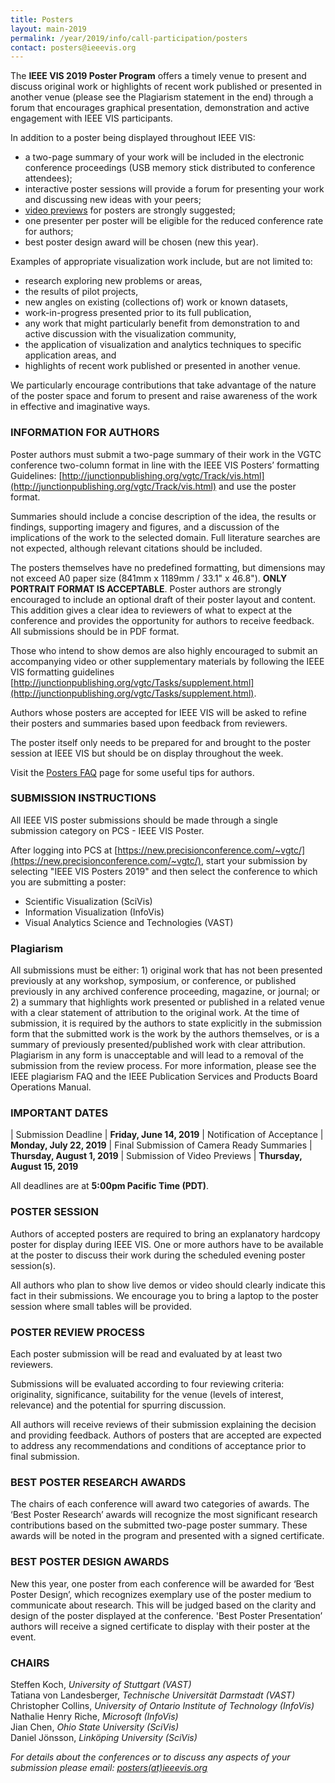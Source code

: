 ```yaml
---
title: Posters
layout: main-2019
permalink: /year/2019/info/call-participation/posters
contact: posters@ieeevis.org
---
```


The **IEEE VIS 2019 Poster Program** offers a timely venue to present and discuss original work  or highlights of recent work published or presented in another venue (please see the Plagiarism statement in the end)   through a forum that encourages graphical presentation, demonstration and active engagement with IEEE VIS participants.

In addition to a poster being displayed throughout IEEE VIS:

* a two-page summary of your work will be included in the electronic conference proceedings (USB memory stick distributed to conference attendees);
* interactive poster sessions will provide a forum for presenting your work and discussing new ideas with your peers;
* [video previews](/year/2019/info/presenter-information/fast-forward-and-video-previews) for posters are strongly suggested;
* one presenter per poster will be eligible for the reduced conference rate for authors;
* best poster design award will be chosen (new this year). 

Examples of appropriate visualization work include, but are not limited to:

* research exploring new problems or areas,
* the results of pilot projects,
* new angles on existing (collections of) work or known datasets,
* work-in-progress presented prior to its full publication,
* any work that might particularly benefit from demonstration to and
  active discussion with the visualization community,
* the application of visualization and analytics techniques to
  specific application areas, and 
* highlights of recent work published or presented in another venue.

We particularly encourage contributions that take advantage of the nature of the poster space and forum to present and raise awareness of the work in effective and imaginative ways. 

### INFORMATION FOR AUTHORS

Poster authors must submit a two-page summary of their work in the VGTC conference two-column format in line with the IEEE VIS Posters’ formatting Guidelines: [http://junctionpublishing.org/vgtc/Track/vis.html](http://junctionpublishing.org/vgtc/Track/vis.html) and use the poster format.

Summaries should include a concise description of the idea, the
results or findings, supporting imagery and figures, and a discussion
of the implications of the work to the selected domain. Full
literature searches are not expected, although relevant citations
should be included.

The posters themselves have no predefined formatting, but dimensions 
may not exceed A0 paper size (841mm x 1189mm / 33.1" x 46.8"). **ONLY
PORTRAIT FORMAT IS ACCEPTABLE**. Poster authors are strongly encouraged to include an optional draft of their poster layout and content. This addition gives a clear idea to reviewers of what to expect at the conference and provides the opportunity for authors to receive feedback. All submissions should be in PDF format.

Those who intend to show demos are also highly encouraged to submit an accompanying video or other supplementary materials by following  the IEEE VIS formatting guidelines
[http://junctionpublishing.org/vgtc/Tasks/supplement.html](http://junctionpublishing.org/vgtc/Tasks/supplement.html).

Authors whose posters are accepted for IEEE VIS will be asked to refine their posters and summaries based upon feedback from reviewers.

The poster itself only needs to be prepared for and brought to the poster session at IEEE VIS but should be on display throughout the week.  

Visit the [Posters FAQ](http://ieeevis.org/year/2019/info/call-participation/posters-faq) page for some useful tips for authors.

### SUBMISSION INSTRUCTIONS

All IEEE VIS poster submissions should be made through a single
submission category on PCS - IEEE VIS Poster.

After logging into PCS at [https://new.precisionconference.com/~vgtc/](https://new.precisionconference.com/~vgtc/), start your submission by selecting "IEEE VIS Posters 2019" and then select the conference to which you are submitting a poster:

* Scientific Visualization (SciVis) <!-- - for conference themes see  
  [IEEE SciVis 2019 – Topics and Paper Types](/year/2019/info/call-participation/scivis-paper-types) -->
* Information Visualization (InfoVis) <!-- - for conference themes see  
  [IEEE InfoVis 2019 – Topics and Paper Types](/year/2019/info/call-participation/infovis-paper-types) -->
* Visual Analytics Science and Technologies (VAST) <!-- - for conference
  themes see [IEEE VAST 2019 – Topics and Paper Types](/year/2019/info/call-participation/vast-paper-types) -->

### Plagiarism
All submissions must be either: 1) original work that has not been presented previously at any workshop, symposium, or conference, or published previously in any archived conference proceeding, magazine, or journal; or 2) a summary that highlights work presented or published in a related venue with a clear statement of attribution to the original work.
At the time of submission, it is required by the authors to state explicitly in the submission form that the submitted work is the work by the authors themselves, or is a summary of previously presented/published work with clear attribution. Plagiarism in any form is unacceptable and will lead to a removal of the submission from the review process. For more information, please see the IEEE plagiarism FAQ and the IEEE Publication Services and Products Board Operations Manual.


### IMPORTANT DATES


| Submission Deadline				| **Friday, June 14, 2019**
| Notification of Acceptance				| **Monday, July 22, 2019**
| Final Submission of Camera Ready Summaries	| **Thursday, August 1, 2019**
| Submission of Video Previews			| **Thursday, August 15, 2019** <!-- (see also [Video Previews](/year/2018/info/presenter-information/video-previews)) -->

All deadlines are at **5:00pm Pacific Time (PDT)**.

### POSTER SESSION

Authors of accepted posters are required to bring an explanatory hardcopy poster for display during IEEE VIS. One or more authors have to be available at the poster to discuss their work during the scheduled evening poster session(s).

All authors who plan to show live demos or video should clearly indicate this fact in their submissions. We encourage you to bring a laptop to the poster session where small tables will be provided.

### POSTER REVIEW PROCESS

Each poster submission will be read and evaluated by at least two reviewers.

Submissions will be evaluated according to four reviewing criteria: originality, significance, suitability for the venue (levels of interest, relevance) and the potential for spurring discussion.

All authors will receive reviews of their submission explaining the decision and providing feedback. Authors of posters that are accepted are expected to address any recommendations and conditions of acceptance prior to final submission.

### BEST POSTER RESEARCH AWARDS 

The chairs of each conference will award two categories of awards. The ‘Best Poster Research’ awards will recognize the most significant research contributions based on the submitted two-page poster summary. These awards will be noted in the program and presented with a signed certificate. 

### BEST POSTER DESIGN AWARDS

New this year, one poster from each conference will be awarded for ‘Best Poster Design’, which recognizes exemplary use of the poster medium to communicate about research. This will be judged based on the clarity and design of the poster displayed at the conference.  'Best Poster Presentation’ authors will receive a signed certificate to display with their poster at the event. 

### CHAIRS

Steffen Koch, *University of Stuttgart (VAST)*  
Tatiana von Landesberger, *Technische Universität Darmstadt (VAST)*  
Christopher Collins, *University of Ontario Institute of Technology (InfoVis)*  
Nathalie Henry Riche, *Microsoft (InfoVis)*  
Jian Chen, *Ohio State University (SciVis)*  
Daniel Jönsson, *Linköping University (SciVis)*  



*For details about the conferences or to discuss any aspects of your submission please email: [posters(at)ieeevis.org](mailto:posters@ieeevis.org)*
